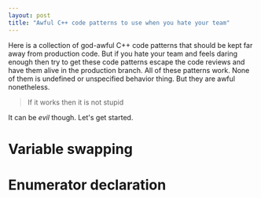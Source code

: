 ```yaml
---
layout: post
title: "Awful C++ code patterns to use when you hate your team"
---
```


Here is a collection of god-awful C++ code patterns that should be kept far away from production
code. But if you hate your team and feels daring enough then try to get these code patterns 
escape the code reviews and have them alive in the production branch. All of these patterns work. 
None of them is undefined or unspecified behavior thing. But they are awful nonetheless.

> If it works then it is not stupid

It can be _evil_ though. Let's get started.

# Variable swapping

# Enumerator declaration